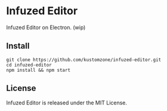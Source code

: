 Infuzed Editor
==============

Infuzed Editor on Electron. (wip)

## Install

```
git clone https://github.com/kustomzone/infuzed-editor.git
cd infuzed-editor
npm install && npm start
```

License
--------------------------------------

Infuzed Editor is released under the MIT License.
